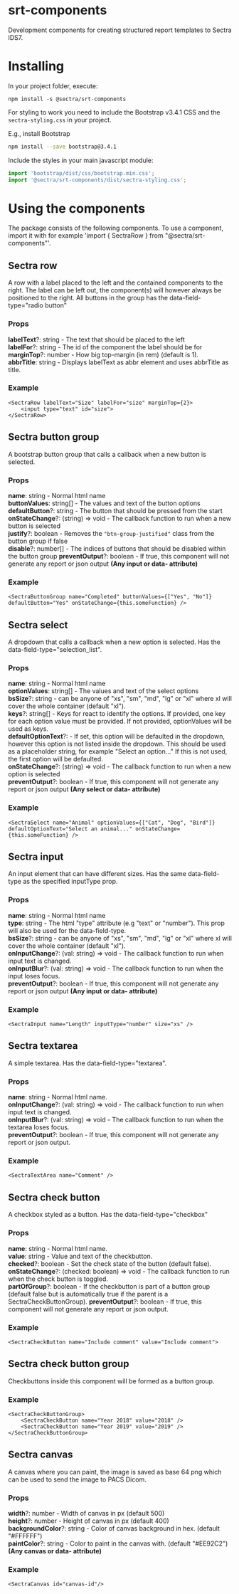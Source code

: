 # srt-components

Development components for creating structured report templates to Sectra IDS7.

# Installing
In your project folder, execute:
```
npm install -s @sectra/srt-components
```

For styling to work you need to include the Bootstrap v3.4.1 CSS and
the `sectra-styling.css` in your project.

E.g., install Bootstrap
```bash
npm install --save bootstrap@3.4.1
```

Include the styles in your main javascript module:
```js
import 'bootstrap/dist/css/bootstrap.min.css';
import '@sectra/srt-components/dist/sectra-styling.css';
```

# Using the components
The package consists of the following components.
To use a component, import it with for example 'import { SectraRow } from "@sectra/srt-components"'.

## Sectra row
A row with a label placed to the left and the contained components to the right. The label can be left out, the component(s) will however always be positioned to the right.
All buttons in the group has the data-field-type="radio button"
### Props
**labelText**?: string - The text that should be placed to the left  
**labelFor**?: string - The id of the component the label should be for  
**marginTop**?: number - How big top-margin (in rem) (default is 1).  
**abbrTitle**: string - Displays labelText as abbr element and uses abbrTitle as title.
### Example
```
<SectraRow labelText="Size" labelFor="size" marginTop={2}>
    <input type="text" id="size">
</SectraRow>
```

## Sectra button group
A bootstrap button group that calls a callback when a new button is selected.  

### Props
**name**: string - Normal html name  
**buttonValues**: string[] - The values and text of the button options  
**defaultButton**?: string - The button that should be pressed from the start  
**onStateChange**?: (string) => void - The callback function to run when a new button is selected  
**justify**?: boolean - Removes the ```"btn-group-justified"``` class from the button group if false  
**disable**?: number[] - The indices of buttons that should be disabled within the button group
**preventOutput**?: boolean - If true, this component will not generate any report or json output
**(Any input or data- attribute)**

### Example
```<SectraButtonGroup name="Completed" buttonValues={["Yes", "No"]} defaultButton="Yes" onStateChange={this.someFunction} />```

## Sectra select
A dropdown that calls a callback when a new option is selected.
Has the data-field-type="selection_list".

### Props
**name**: string - Normal html name  
**optionValues**: string[] - The values and text of the select options  
**bsSize**?: string - can be anyone of "xs", "sm", "md", "lg" or "xl" where xl will cover the whole container (default "xl").  
**keys**?: string[] - Keys for react to identify the options. If provided, one key for each option value must be provided. If not provided, optionValues will be used as keys.  
**defaultOptionText**?: - If set, this option will be defaulted in the dropdown, however this option is not listed inside the dropdown. This should be used as a placeholder string, for example "Select an option..." If this is not used, the first option will be defaulted.  
**onStateChange**?: (string) => void - The callback function to run when a new option is selected  
**preventOutput**?: boolean - If true, this component will not generate any report or json output
**(Any select or data- attribute)**

### Example
```<SectraSelect name="Animal" optionValues={["Cat", "Dog", "Bird"]} defaultOptionText="Select an animal..." onStateChange={this.someFunction} />```

## Sectra input
An input element that can have different sizes.
Has the same data-field-type as the specified inputType prop.

### Props
**name**: string - Normal html name  
**type**: string - The html "type" attribute (e.g "text" or "number"). This prop will also be used for the data-field-type.  
**bsSize**?: string - can be anyone of "xs", "sm", "md", "lg" or "xl" where xl will cover the whole container (default "xl").  
**onInputChange**?: (val: string) => void - The callback function to run when input text is changed.  
**onInputBlur**?: (val: string) => void - The callback function to run when the input loses focus.  
**preventOutput**?: boolean - If true, this component will not generate any report or json output
**(Any input or data- attribute)**

### Example
```<SectraInput name="Length" inputType="number" size="xs" />```

## Sectra textarea
A simple textarea.
Has the data-field-type="textarea".

### Props
**name**: string - Normal html name.  
**onInputChange**?: (val: string) => void - The callback function to run when input text is changed.  
**onInputBlur**?: (val: string) => void - The callback function to run when the textarea loses focus.  
**preventOutput**?: boolean - If true, this component will not generate any report or json output.

### Example
```<SectraTextArea name="Comment" />```

## Sectra check button
A checkbox styled as a button.
Has the data-field-type="checkbox"

### Props
**name**: string - Normal html name.  
**value**: string - Value and text of the checkbutton.  
**checked**?: boolean - Set the check state of the button (default false).  
**onStateChange**?: (checked: boolean) => void - The callback function to run when the check button is toggled.  
**partOfGroup**?: boolean - If the checkbutton is part of a button group (default false but is automatically true if the parent is a SectraCheckButtonGroup). 
**preventOutput**?: boolean - If true, this component will not generate any report or json output.

### Example
```<SectraCheckButton name="Include comment" value="Include comment">```

## Sectra check button group
Checkbuttons inside this component will be formed as a button group.

### Example
```
<SectraCheckButtonGroup>
    <SectraCheckButton name="Year 2018" value="2018" />
    <SectraCheckButton name="Year 2019" value="2019" />
</SectraCheckButtonGroup>
```

## Sectra canvas
A canvas where you can paint, the image is saved as base 64 png which can be used to send the image to PACS Dicom.

### Props
**width**?: number - Width of canvas in px (default 500)  
**height**?: number - Height of canvas in px (default 400)  
**backgroundColor**?: string - Color of canvas background in hex. (default "#FFFFFF")  
**paintColor**?: string - Color to paint in the canvas with. (default "#EE92C2")  
**(Any canvas or data- attribute)**

### Example
```<SectraCanvas id="canvas-id"/>```
